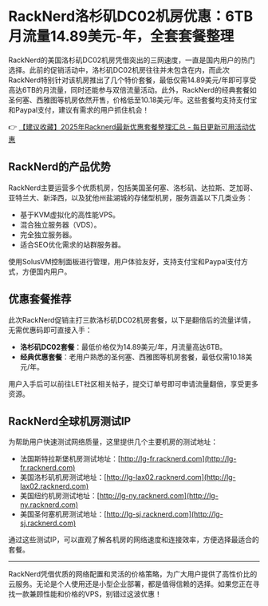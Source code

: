 # RackNerd洛杉矶DC02机房优惠：6TB月流量14.89美元-年，全套套餐整理

RackNerd的美国洛杉矶DC02机房凭借突出的三网速度，一直是国内用户的热门选择。此前的促销活动中，洛杉矶DC02机房往往并未包含在内，而此次RackNerd特别针对该机房推出了几个特价套餐，最低仅需14.89美元/年即可享受高达6TB的月流量，同时还能参与双倍流量活动。此外，RackNerd的经典套餐如圣何塞、西雅图等机房依然开售，价格低至10.18美元/年。这些套餐均支持支付宝和Paypal支付，建议有需求的用户抓住机会！

👉 [【建议收藏】2025年Racknerd最新优惠套餐整理汇总 - 每日更新可用活动优惠](https://bit.ly/Rack_Nerd)

## RackNerd的产品优势

RackNerd主要运营多个优质机房，包括美国圣何塞、洛杉矶、达拉斯、芝加哥、亚特兰大、新泽西，以及犹他州盐湖城的存储型机房，服务涵盖以下几类业务：
- 基于KVM虚拟化的高性能VPS。
- 混合独立服务器（VDS）。
- 完全独立服务器。
- 适合SEO优化需求的站群服务器。

使用SolusVM控制面板进行管理，用户体验友好，支持支付宝和Paypal支付方式，方便国内用户。

## 优惠套餐推荐

此次RackNerd促销主打三款洛杉矶DC02机房套餐，以下是翻倍后的流量详情，无需优惠码即可直接入手：

- **洛杉矶DC02套餐**：最低价格仅为14.89美元/年，月流量高达6TB。
- **经典优惠套餐**：老用户熟悉的圣何塞、西雅图等机房套餐，最低仅需10.18美元/年。

用户入手后可以前往LET社区相关帖子，提交订单号即可申请流量翻倍，享受更多资源。

## RackNerd全球机房测试IP

为帮助用户快速测试网络质量，这里提供几个主要机房的测试地址：
- 法国斯特拉斯堡机房测试地址：[http://lg-fr.racknerd.com](http://lg-fr.racknerd.com)
- 美国洛杉矶机房测试地址：[http://lg-lax02.racknerd.com](http://lg-lax02.racknerd.com)
- 美国纽约机房测试地址：[http://lg-ny.racknerd.com](http://lg-ny.racknerd.com)
- 美国圣何塞机房测试地址：[http://lg-sj.racknerd.com](http://lg-sj.racknerd.com)

通过这些测试IP，可以直观了解各机房的网络速度和连接效率，方便选择最适合的套餐。

---

RackNerd凭借优质的网络配置和灵活的价格策略，为广大用户提供了高性价比的云服务。无论是个人使用还是小型企业部署，都是值得信赖的选择。如果您正在寻找一款兼顾性能和价格的VPS，别错过这波优惠！